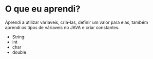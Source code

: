 <h1>O que eu aprendi?</h1>
<p>Aprendi a utilizar váriaveis, criá-las, definir um valor para elas, também aprendi os tipos de váriaveis no JAVA e criar constantes.</p>
<ul>
        <li>String</li>
        <li>int</li>
        <li>char</li>
        <li>double</li>
    </ul>
